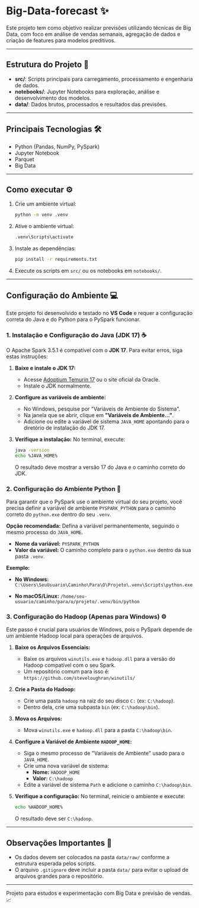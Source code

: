 # Big-Data-forecast ✨

Este projeto tem como objetivo realizar previsões utilizando técnicas de Big Data, com foco em análise de vendas semanais, agregação de dados e criação de features para modelos preditivos.

---

## Estrutura do Projeto 📂

- **src/**: Scripts principais para carregamento, processamento e engenharia de dados.
- **notebooks/**: Jupyter Notebooks para exploração, análise e desenvolvimento dos modelos.
- **data/**: Dados brutos, processados e resultados das previsões.

---

## Principais Tecnologias 🛠️

- Python (Pandas, NumPy, PySpark)
- Jupyter Notebook
- Parquet
- Big Data

---

## Como executar ⚙️

1.  Crie um ambiente virtual:
    ```bash
    python -m venv .venv
    ```
2.  Ative o ambiente virtual:
    ```bash
    .venv\Scripts\activate
    ```
3.  Instale as dependências:
    ```bash
    pip install -r requirements.txt
    ```
4.  Execute os scripts em `src/` ou os notebooks em `notebooks/`.

---

## Configuração do Ambiente 💻

Este projeto foi desenvolvido e testado no **VS Code** e requer a configuração correta do Java e do Python para o PySpark funcionar.

### 1. Instalação e Configuração do Java (JDK 17) ☕

O Apache Spark 3.5.1 é compatível com o **JDK 17**. Para evitar erros, siga estas instruções:

1.  **Baixe e instale o JDK 17:**
    - Acesse [Adoptium Temurin 17](https://adoptium.net/temurin/releases/?version=17) ou o site oficial da Oracle.
    - Instale o JDK normalmente.

2.  **Configure as variáveis de ambiente:**
    - No Windows, pesquise por "Variáveis de Ambiente do Sistema".
    - Na janela que se abrir, clique em **"Variáveis de Ambiente..."**.
    - Adicione ou edite a variável de sistema `JAVA_HOME` apontando para o diretório de instalação do JDK 17.

3.  **Verifique a instalação:**
    No terminal, execute:
    ```bash
    java -version
    echo %JAVA_HOME%
    ```
    O resultado deve mostrar a versão 17 do Java e o caminho correto do JDK.

### 2. Configuração do Ambiente Python 🐍

Para garantir que o PySpark use o ambiente virtual do seu projeto, você precisa definir a variável de ambiente `PYSPARK_PYTHON` para o caminho correto do `python.exe` dentro do seu `.venv`.

**Opção recomendada:** Defina a variável permanentemente, seguindo o mesmo processo do `JAVA_HOME`.

- **Nome da variável:** `PYSPARK_PYTHON`
- **Valor da variável:** O caminho completo para o `python.exe` dentro da sua pasta `.venv`.

**Exemplo:**

- **No Windows:**
`C:\Users\SeuUsuario\Caminho\Para\O\Projeto\.venv\Scripts\python.exe`

- **No macOS/Linux:**
`/home/seu-usuario/caminho/para/o/projeto/.venv/bin/python`

### 3. Configuração do Hadoop (Apenas para Windows) ⚙️

Este passo é crucial para usuários de Windows, pois o PySpark depende de um ambiente Hadoop local para operações de arquivos.

1.  **Baixe os Arquivos Essenciais:**
    - Baixe os arquivos `winutils.exe` e `hadoop.dll` para a versão do Hadoop compatível com o seu Spark.
    - Um repositório comum para isso é: `https://github.com/steveloughran/winutils/`

2.  **Crie a Pasta do Hadoop:**
    - Crie uma pasta `hadoop` na raiz do seu disco `C:` (ex: `C:\hadoop`).
    - Dentro dela, crie uma subpasta `bin` (ex: `C:\hadoop\bin`).

3.  **Mova os Arquivos:**
    - Mova `winutils.exe` e `hadoop.dll` para a pasta `C:\hadoop\bin`.

4.  **Configure a Variável de Ambiente `HADOOP_HOME`:**
    - Siga o mesmo processo de "Variáveis de Ambiente" usado para o `JAVA_HOME`.
    - Crie uma nova variável de sistema:
        - **Nome:** `HADOOP_HOME`
        - **Valor:** `C:\hadoop`
    - Edite a variável de sistema `Path` e adicione o caminho `C:\hadoop\bin`.

5.  **Verifique a configuração:**
    No terminal, reinicie o ambiente e execute:
    ```bash
    echo %HADOOP_HOME%
    ```
    O resultado deve ser `C:\hadoop`.

---

## Observações Importantes 📌

- Os dados devem ser colocados na pasta `data/raw/` conforme a estrutura esperada pelos scripts.
- O arquivo `.gitignore` deve incluir a pasta `data/` para evitar o upload de arquivos grandes para o repositório.

---

Projeto para estudos e experimentação com Big Data e previsão de vendas. 📈